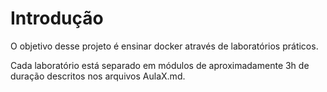 # Introdução

O objetivo desse projeto é ensinar docker através de laboratórios práticos.

Cada laboratório está separado em módulos de aproximadamente 3h de duração descritos nos arquivos AulaX.md.